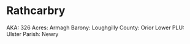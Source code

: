 # Rathcarbry

AKA: 326
Acres: Armagh
Barony: Loughgilly
County: Orior Lower
PLU: Ulster
Parish: Newry